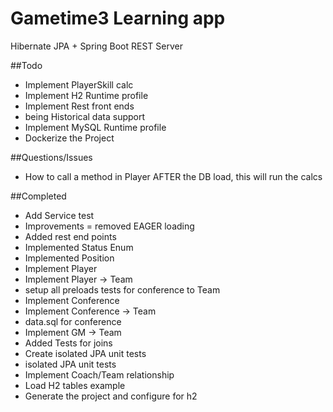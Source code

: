 # Gametime3 Learning app
Hibernate JPA + Spring Boot REST Server

##Todo
* Implement PlayerSkill calc
* Implement H2 Runtime profile
* Implement Rest front ends
* being Historical data support
* Implement MySQL Runtime profile
* Dockerize the Project


##Questions/Issues
*  How to call a method in Player AFTER the DB load, this will run the calcs

##Completed
* Add Service test
* Improvements = removed EAGER loading
* Added rest end points
* Implemented Status Enum
* Implemented Position
* Implement Player
* Implement Player -> Team
* setup all preloads tests for conference to Team
* Implement Conference
* Implement Conference -> Team
* data.sql for conference
* Implement GM -> Team
* Added Tests for joins
* Create isolated JPA unit tests
* isolated JPA unit tests
* Implement Coach/Team relationship
* Load H2 tables example
* Generate the project and configure for h2
